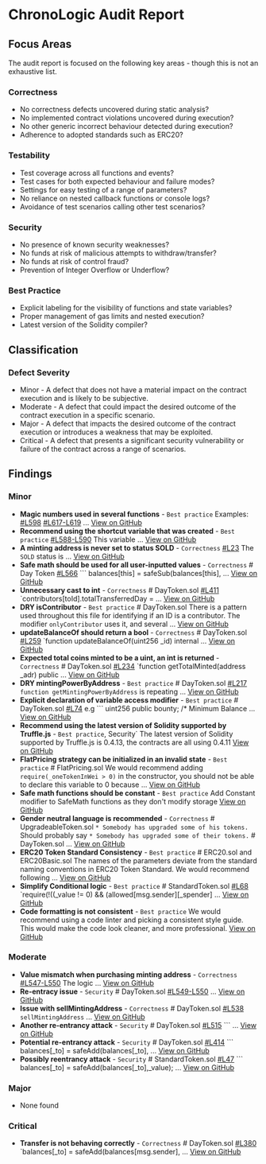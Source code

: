 # ChronoLogic Audit Report

## Focus Areas
The audit report is focused on the following key areas - though this is not an exhaustive list.
### Correctness
- No correctness defects uncovered during static analysis?
- No implemented contract violations uncovered during execution?
- No other generic incorrect behaviour detected during execution?
- Adherence to adopted standards such as ERC20?
### Testability
- Test coverage across all functions and events?
- Test cases for both expected behaviour and failure modes?
- Settings for easy testing of a range of parameters?
- No reliance on nested callback functions or console logs?
- Avoidance of test scenarios calling other test scenarios?
### Security
- No presence of known security weaknesses?
- No funds at risk of malicious attempts to withdraw/transfer?
- No funds at risk of control fraud?
- Prevention of Integer Overflow or Underflow?
### Best Practice
- Explicit labeling for the visibility of functions and state variables?
- Proper management of gas limits and nested execution?
- Latest version of the Solidity compiler?

## Classification
### Defect Severity
- Minor - A defect that does not have a material impact on the contract execution and is likely to be subjective.
- Moderate - A defect that could impact the desired outcome of the contract execution in a specific scenario.
- Major - A defect that impacts the desired outcome of the contract execution or introduces a weakness that may be exploited.
- Critical - A defect that presents a significant security vulnerability or failure of the contract across a range of scenarios.

## Findings
### Minor
- **Magic numbers used in several functions** - `Best practice` Examples: [#L598](https://github.com/BlockchainLabsNZ/chronologic/blob/3ba1fe830881ca9e85f2c2db3e77b3b333bc4dd1/contracts/DayToken.sol#L598]) [#L617-L619](https://github.com/BlockchainLabsNZ/chronologic/blob/3ba1fe830881ca9e85f2c2db3e77b3b333bc4dd1/contracts/DayToken.sol#L617-L619]) ... [View on GitHub](https://github.com/BlockchainLabsNZ/chronologic/issues/24)
- **Recommend using the shortcut variable that was created** - `Best practice` [#L588-L590](https://github.com/BlockchainLabsNZ/chronologic/blob/3ba1fe830881ca9e85f2c2db3e77b3b333bc4dd1/contracts/DayToken.sol#L588-L590]) This variable ... [View on GitHub](https://github.com/BlockchainLabsNZ/chronologic/issues/23)
- **A minting address is never set to status SOLD** - `Correctness` [#L23](https://github.com/BlockchainLabsNZ/chronologic/blob/3ba1fe830881ca9e85f2c2db3e77b3b333bc4dd1/contracts/DayToken.sol#L23]) The `SOLD` status is ... [View on GitHub](https://github.com/BlockchainLabsNZ/chronologic/issues/22)
- **Safe math should be used for all user-inputted values** - `Correctness` # Day Token [#L566](https://github.com/BlockchainLabsNZ/chronologic/blob/dev/contracts/DayToken.sol#L566]) ``` balances[this] = safeSub(balances[this], ... [View on GitHub](https://github.com/BlockchainLabsNZ/chronologic/issues/17)
- **Unnecessary cast to int** - `Correctness` # DayToken.sol [#L411](https://github.com/BlockchainLabsNZ/chronologic/blob/dev/contracts/DayToken.sol#L411]) `contributors[toId].totalTransferredDay = ... [View on GitHub](https://github.com/BlockchainLabsNZ/chronologic/issues/15)
- **DRY isContributor** - `Best practice` # DayToken.sol There is a pattern used throughout this file for identifying if an ID is a contributor. The modifier `onlyContributor` uses it, and several ... [View on GitHub](https://github.com/BlockchainLabsNZ/chronologic/issues/13)
- **updateBalanceOf should return a bool** - `Correctness` # DayToken.sol [#L259](https://github.com/BlockchainLabsNZ/chronologic/blob/dev/contracts/DayToken.sol#L259]) `function updateBalanceOf(uint256 _id) internal ... [View on GitHub](https://github.com/BlockchainLabsNZ/chronologic/issues/12)
- **Expected total coins minted to be a uint, an int is returned** - `Correctness` # DayToken.sol [#L234](https://github.com/BlockchainLabsNZ/chronologic/blob/dev/contracts/DayToken.sol#L234]) `function getTotalMinted(address _adr) public ... [View on GitHub](https://github.com/BlockchainLabsNZ/chronologic/issues/11)
- **DRY mintingPowerByAddress** - `Best practice` # DayToken.sol [#L217](https://github.com/BlockchainLabsNZ/chronologic/blob/dev/contracts/DayToken.sol#L217]) `function getMintingPowerByAddress` is repeating ... [View on GitHub](https://github.com/BlockchainLabsNZ/chronologic/issues/10)
- **Explicit declaration of variable access modifier** - `Best practice` # DayToken.sol [#L74](https://github.com/BlockchainLabsNZ/chronologic/blob/dev/contracts/DayToken.sol#L74]) e.g ``` uint256 public bounty; /* Minimum Balance ... [View on GitHub](https://github.com/BlockchainLabsNZ/chronologic/issues/9)
- **Recommend using the latest version of Solidity supported by Truffle.js** - `Best practice`, Security` The latest version of Solidity supported by Truffle.js is 0.4.13, the contracts are all using 0.4.11  [View on GitHub](https://github.com/BlockchainLabsNZ/chronologic/issues/8)
- **FlatPricing strategy can be initialized in an invalid state** - `Best practice` # FlatPricing.sol We would recommend adding `require(_oneTokenInWei > 0)` in the constructor, you should not be able to declare this variable to 0 because ... [View on GitHub](https://github.com/BlockchainLabsNZ/chronologic/issues/7)
- **Safe math functions should be constant** - `Best practice` Add Constant modifier to SafeMath functions as they don't modify storage  [View on GitHub](https://github.com/BlockchainLabsNZ/chronologic/issues/6)
- **Gender neutral language is recommended** - `Correctness` # UpgradeableToken.sol `* Somebody has upgraded some of his tokens.` Should probably say `* Somebody has upgraded some of their tokens.` # DayToken.sol ... [View on GitHub](https://github.com/BlockchainLabsNZ/chronologic/issues/5)
- **ERC20 Token Standard Consistency** - `Best practice` # ERC20.sol and ERC20Basic.sol The names of the parameters deviate from the standard naming conventions in ERC20 Token Standard. We would recommend following ... [View on GitHub](https://github.com/BlockchainLabsNZ/chronologic/issues/4)
- **Simplify Conditional logic** - `Best practice` # StandardToken.sol [#L68](https://github.com/BlockchainLabsNZ/chronologic/blob/dev/contracts/StandardToken.sol#L68]) `require(!((_value != 0) && (allowed[msg.sender][_spender] ... [View on GitHub](https://github.com/BlockchainLabsNZ/chronologic/issues/3)
- **Code formatting is not consistent** - `Best practice` We would recommend using a code linter and picking a consistent style guide. This would make the code look cleaner, and more professional.  [View on GitHub](https://github.com/BlockchainLabsNZ/chronologic/issues/2)
### Moderate
- **Value mismatch when purchasing minting address** - `Correctness` [#L547-L550](https://github.com/BlockchainLabsNZ/chronologic/blob/3ba1fe830881ca9e85f2c2db3e77b3b333bc4dd1/contracts/DayToken.sol#L547-L550]) The logic ... [View on GitHub](https://github.com/BlockchainLabsNZ/chronologic/issues/21)
- **Re-entracy issue** - `Security` # DayToken.sol [#L549-L550](https://github.com/BlockchainLabsNZ/chronologic/blob/3ba1fe830881ca9e85f2c2db3e77b3b333bc4dd1/contracts/DayToken.sol#L549-L550]) ... [View on GitHub](https://github.com/BlockchainLabsNZ/chronologic/issues/20)
- **Issue with sellMintingAddress** - `Correctness` # DayToken.sol [#L538](https://github.com/BlockchainLabsNZ/chronologic/blob/3ba1fe830881ca9e85f2c2db3e77b3b333bc4dd1/contracts/DayToken.sol#L538]) `sellMintingAddress` ... [View on GitHub](https://github.com/BlockchainLabsNZ/chronologic/issues/19)
- **Another re-entrancy attack** - `Security` # DayToken.sol [#L515](https://github.com/BlockchainLabsNZ/chronologic/blob/3ba1fe830881ca9e85f2c2db3e77b3b333bc4dd1/contracts/DayToken.sol#L515]) ``` ... [View on GitHub](https://github.com/BlockchainLabsNZ/chronologic/issues/18)
- **Potential re-entrancy attack** - `Security` # DayToken.sol [#L414](https://github.com/BlockchainLabsNZ/chronologic/blob/dev/contracts/DayToken.sol#L414]) ``` balances[_to] = safeAdd(balances[_to], ... [View on GitHub](https://github.com/BlockchainLabsNZ/chronologic/issues/16)
- **Possibly reentrancy attack** - `Security` # StandardToken.sol [#L47](https://github.com/BlockchainLabsNZ/chronologic/blob/dev/contracts/StandardToken.sol#L47]) ``` balances[_to] = safeAdd(balances[_to],_value); ... [View on GitHub](https://github.com/BlockchainLabsNZ/chronologic/issues/1)
### Major
- None found
### Critical
- **Transfer is not behaving correctly** - `Correctness` # DayToken.sol [#L380](https://github.com/BlockchainLabsNZ/chronologic/blob/dev/contracts/DayToken.sol#L380]) `balances[_to] = safeAdd(balances[msg.sender], ... [View on GitHub](https://github.com/BlockchainLabsNZ/chronologic/issues/14)
